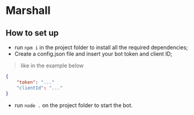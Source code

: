 # Marshall
## How to set up
* run ``` npm i ``` in the project folder to install all the required dependencies;
* Create a config.json file and insert your bot token and client ID;
> like in the example below
```json
{
    "token": "..."
    "clientId": "..."
}
```
* run ``` node . ``` on the project folder to start the bot.
